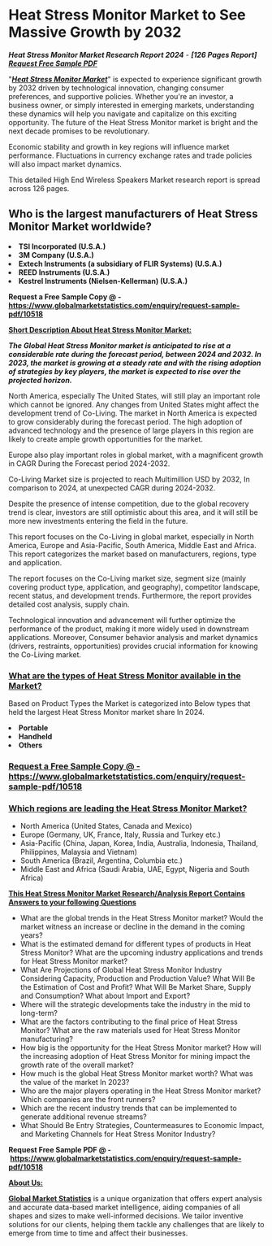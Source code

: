 <h1>Heat Stress Monitor Market to See Massive Growth by 2032</h1><p><em><strong>Heat Stress Monitor Market Research Report 2024</strong></em>&nbsp;-&nbsp;<em><strong>[126 Pages Report] </strong></em><em><strong><a href="https://www.globalmarketstatistics.com/enquiry/request-sample-pdf/10518">Request Free Sample PDF</a></strong></em></p><p>"<a style="font-style: italic; font-weight: bold;" href="https://www.globalmarketstatistics.com/market-reports/heat-stress-monitor-market-10518">Heat Stress Monitor Market</a>" is expected to experience significant growth by 2032 driven by technological innovation, changing consumer preferences, and supportive policies. Whether you're an investor, a business owner, or simply interested in emerging markets, understanding these dynamics will help you navigate and capitalize on this exciting opportunity. The future of the&nbsp;Heat Stress Monitor market is bright and the next decade promises to be revolutionary.</p><p>Economic stability and growth in key regions will influence market performance. Fluctuations in currency exchange rates and trade policies will also impact market dynamics.</p><p>This detailed&nbsp;High End Wireless Speakers Market research report is spread across 126 pages.</p><h2><strong>Who is the largest manufacturers of Heat Stress Monitor Market worldwide?</strong></h2><p><strong><li>TSI Incorporated (U.S.A.)<li>3M Company (U.S.A.)<li>Extech Instruments (a subsidiary of FLIR Systems) (U.S.A.)<li>REED Instruments (U.S.A.)<li>Kestrel Instruments (Nielsen-Kellerman) (U.S.A.)</strong></p><p><strong>Request a Free Sample Copy @ - <a href="https://www.globalmarketstatistics.com/enquiry/request-sample-pdf/10518">https://www.globalmarketstatistics.com/enquiry/request-sample-pdf/10518</a></strong></p><p><strong><u>Short Description About Heat Stress Monitor Market:</u></strong></p><p><strong><em>The Global Heat Stress Monitor market is anticipated to rise at a considerable rate during the forecast period, between 2024 and 2032. In 2023, the market is growing at a steady rate and with the rising adoption of strategies by key players, the market is expected to rise over the projected horizon.</em></strong></p><p>North America, especially The United States, will still play an important role which cannot be ignored. Any changes from United States might affect the development trend of Co-Living. The market in North America is expected to grow considerably during the forecast period. The high adoption of advanced technology and the presence of large players in this region are likely to create ample growth opportunities for the market.</p><p>Europe also play important roles in global market, with a magnificent growth in CAGR During the Forecast period 2024-2032.</p><p>Co-Living Market size is projected to reach Multimillion USD by 2032, In comparison to 2024, at unexpected CAGR during 2024-2032.</p><p>Despite the presence of intense competition, due to the global recovery trend is clear, investors are still optimistic about this area, and it will still be more new investments entering the field in the future.</p><p>This report focuses on the Co-Living in global market, especially in North America, Europe and Asia-Pacific, South America, Middle East and Africa. This report categorizes the market based on manufacturers, regions, type and application.</p><p>The report focuses on the Co-Living market size, segment size (mainly covering product type, application, and geography), competitor landscape, recent status, and development trends. Furthermore, the report provides detailed cost analysis, supply chain.</p><p>Technological innovation and advancement will further optimize the performance of the product, making it more widely used in downstream applications. Moreover, Consumer behavior analysis and market dynamics (drivers, restraints, opportunities) provides crucial information for knowing the Co-Living market.</p><h3 class="rank-math-question "><span style="text-decoration: underline;">What are the types of Heat Stress Monitor available in the Market?</span></h3><p>Based on Product Types the Market is categorized into Below types that held the largest Heat Stress Monitor market share In 2024.</p><p><strong><li>Portable<li>Handheld<li>Others</strong></p><h3 class="rank-math-question "><span style="text-decoration: underline;">Request a Free Sample Copy @ - <a href="https://www.globalmarketstatistics.com/enquiry/request-sample-pdf/10518">https://www.globalmarketstatistics.com/enquiry/request-sample-pdf/10518</a></span></h3><h3 class="rank-math-question "><span style="text-decoration: underline;">Which regions are leading the Heat Stress Monitor Market?</span></h3><ul><li>North America (United States, Canada and Mexico)</li><li>Europe (Germany, UK, France, Italy, Russia and Turkey etc.)</li><li>Asia-Pacific (China, Japan, Korea, India, Australia, Indonesia, Thailand, Philippines, Malaysia and Vietnam)</li><li>South America (Brazil, Argentina, Columbia etc.)</li><li>Middle East and Africa (Saudi Arabia, UAE, Egypt, Nigeria and South Africa)</li></ul><p><strong><u>This Heat Stress Monitor Market Research/Analysis Report Contains Answers to your following Questions</u></strong></p><ul><li>What are the global trends in the Heat Stress Monitor market? Would the market witness an increase or decline in the demand in the coming years?</li><li>What is the estimated demand for different types of products in Heat Stress Monitor? What are the upcoming industry applications and trends for Heat Stress Monitor market?</li><li>What Are Projections of Global Heat Stress Monitor Industry Considering Capacity, Production and Production Value? What Will Be the Estimation of Cost and Profit? What Will Be Market Share, Supply and Consumption? What about Import and Export?</li><li>Where will the strategic developments take the industry in the mid to long-term?</li><li>What are the factors contributing to the final price of Heat Stress Monitor? What are the raw materials used for Heat Stress Monitor manufacturing?</li><li>How big is the opportunity for the Heat Stress Monitor market? How will the increasing adoption of Heat Stress Monitor for mining impact the growth rate of the overall market?</li><li>How much is the global Heat Stress Monitor market worth? What was the value of the market In 2023?</li><li>Who are the major players operating in the Heat Stress Monitor market? Which companies are the front runners?</li><li>Which are the recent industry trends that can be implemented to generate additional revenue streams?</li><li>What Should Be Entry Strategies, Countermeasures to Economic Impact, and Marketing Channels for Heat Stress Monitor Industry?</li></ul><p><strong>Request Free Sample PDF @ -&nbsp;<a href="https://www.globalmarketstatistics.com/enquiry/request-sample-pdf/10518">https://www.globalmarketstatistics.com/enquiry/request-sample-pdf/10518</a></strong></p><p><strong><u>About Us:</u></strong></p><p><strong><a href="https://www.globalmarketstatistics.com/">Global Market Statistics</a></strong> is a unique organization that offers expert analysis and accurate data-based market intelligence, aiding companies of all shapes and sizes to make well-informed decisions. We tailor inventive solutions for our clients, helping them tackle any challenges that are likely to emerge from time to time and affect their businesses.</p>
